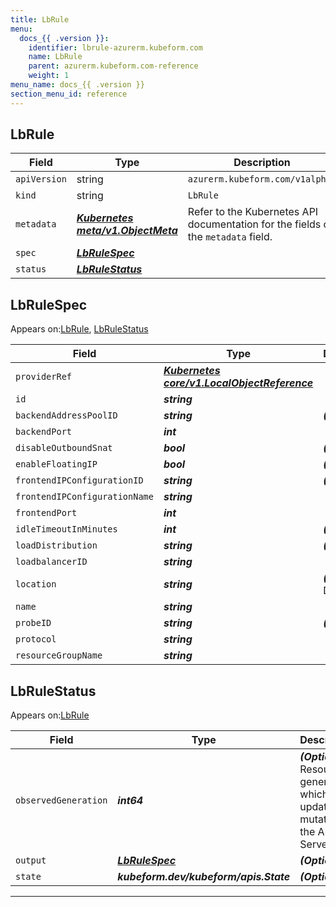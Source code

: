 ```yaml
---
title: LbRule
menu:
  docs_{{ .version }}:
    identifier: lbrule-azurerm.kubeform.com
    name: LbRule
    parent: azurerm.kubeform.com-reference
    weight: 1
menu_name: docs_{{ .version }}
section_menu_id: reference
---
```


## LbRule
| Field | Type | Description |
| ------ | ----- | ----------- |
| `apiVersion` | string | `azurerm.kubeform.com/v1alpha1` |
|    `kind` | string | `LbRule` |
| `metadata` | ***[Kubernetes meta/v1.ObjectMeta](https://kubernetes.io/docs/reference/generated/kubernetes-api/v1.13/#objectmeta-v1-meta)***|Refer to the Kubernetes API documentation for the fields of the `metadata` field.|
| `spec` | ***[LbRuleSpec](#lbrulespec)***||
| `status` | ***[LbRuleStatus](#lbrulestatus)***||
## LbRuleSpec

Appears on:[LbRule](#lbrule), [LbRuleStatus](#lbrulestatus)

| Field | Type | Description |
| ------ | ----- | ----------- |
| `providerRef` | ***[Kubernetes core/v1.LocalObjectReference](https://kubernetes.io/docs/reference/generated/kubernetes-api/v1.13/#localobjectreference-v1-core)***||
| `id` | ***string***||
| `backendAddressPoolID` | ***string***| ***(Optional)*** |
| `backendPort` | ***int***||
| `disableOutboundSnat` | ***bool***| ***(Optional)*** |
| `enableFloatingIP` | ***bool***| ***(Optional)*** |
| `frontendIPConfigurationID` | ***string***| ***(Optional)*** |
| `frontendIPConfigurationName` | ***string***||
| `frontendPort` | ***int***||
| `idleTimeoutInMinutes` | ***int***| ***(Optional)*** |
| `loadDistribution` | ***string***| ***(Optional)*** |
| `loadbalancerID` | ***string***||
| `location` | ***string***| ***(Optional)*** Deprecated|
| `name` | ***string***||
| `probeID` | ***string***| ***(Optional)*** |
| `protocol` | ***string***||
| `resourceGroupName` | ***string***||
## LbRuleStatus

Appears on:[LbRule](#lbrule)

| Field | Type | Description |
| ------ | ----- | ----------- |
| `observedGeneration` | ***int64***| ***(Optional)*** Resource generation, which is updated on mutation by the API Server.|
| `output` | ***[LbRuleSpec](#lbrulespec)***| ***(Optional)*** |
| `state` | ***kubeform.dev/kubeform/apis.State***| ***(Optional)*** |
---
